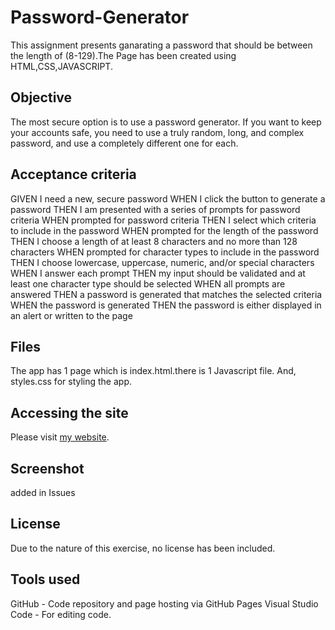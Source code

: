 # Password-Generator
This assignment presents ganarating a password that should be between the length of (8-129).The Page has been created using HTML,CSS,JAVASCRIPT. 

## Objective
The most secure option is to use a password generator. If you want to keep your accounts safe, you need to use a truly random, long, and complex password, and use a completely different one for each.

## Acceptance criteria
GIVEN I need a new, secure password
WHEN I click the button to generate a password
THEN I am presented with a series of prompts for password criteria
WHEN prompted for password criteria
THEN I select which criteria to include in the password
WHEN prompted for the length of the password
THEN I choose a length of at least 8 characters and no more than 128 characters
WHEN prompted for character types to include in the password
THEN I choose lowercase, uppercase, numeric, and/or special characters
WHEN I answer each prompt
THEN my input should be validated and at least one character type should be selected
WHEN all prompts are answered
THEN a password is generated that matches the selected criteria
WHEN the password is generated
THEN the password is either displayed in an alert or written to the page

## Files 
The app has 1 page which is index.html.there is 1 Javascript file. And, styles.css for styling the app.

## Accessing the site
Please visit [my website](https://eli-33.github.io/PasswordGenerator.github.io/).


## Screenshot
added in Issues

## License
Due to the nature of this exercise, no license has been included.

## Tools used
GitHub - Code repository and page hosting via GitHub Pages
Visual Studio Code - For editing code.

